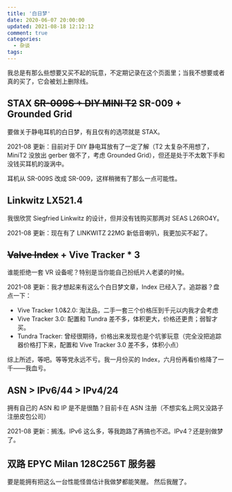 ```yaml
---
title: '白日梦'
date: 2020-06-07 20:00:00
updated: 2021-08-18 12:12:12
comment: true
categories:
  - 杂谈
tags:
---
```


我总是有那么些想要又买不起的玩意，不定期记录在这个页面里；当我不想要或者真的买了，它会被划上删除线。

<!-- more -->

## STAX ~~SR-009S + DIY MINI T2~~ SR-009 + Grounded Grid

要做关于静电耳机的白日梦，有且仅有的选项就是 STAX。

2021-08 更新：目前对于 DIY 静电耳放有了一定了解（T2 太复杂不用想了，MiniT2 没放出 gerber 做不了，考虑 Grounded Grid），但还是处于不太敢下手和没钱买耳机的漩涡中。

耳机从 SR-009S 改成 SR-009，这样稍微有了那么一点可能性。

## Linkwitz LX521.4

我很欣赏 Siegfried Linkwitz 的设计，但并没有钱购买那两对 SEAS L26RO4Y。

2021-08 更新：现在有了 LINKWITZ 22MG 新低音喇叭，我更加买不起了。

## ~~Valve Index~~ + Vive Tracker \* 3

谁能拒绝一套 VR 设备呢？特别是当你能自己扮纸片人老婆的时候。

2021-08 更新：我才想起来有这么个白日梦文章，Index 已经入了。追踪器？盘点一下：

- Vive Tracker 1.0&2.0: 淘汰品，二手一套三个价格压到千元以内我才会考虑
- Vive Tracker 3.0: 配置和 Tundra 差不多，体积更大，价格还更贵；弱智才买。
- Tundra Tracker: 曾经很期待，价格出来发现也是个坑爹玩意（完全没把追踪器价格打下来，配置和 Vive Tracker 3.0 差不多，体积小点）

综上所述，等吧。等等党永远不亏。我一月份买的 Index，六月份再看价格降了一千——我血亏。

## ASN > IPv6/44 > IPv4/24

拥有自己的 ASN 和 IP 是不是很酷？目前卡在 ASN 注册（不想实名上网又没路子注册皮包公司）

2021-08 更新：搁浅。IPv6 这么多，等我跑路了再搞也不迟。IPv4？还是别做梦了。

## 双路 EPYC Milan 128C256T 服务器

要是能拥有把这么一台性能怪兽估计我做梦都能笑醒。
然后我醒了。
